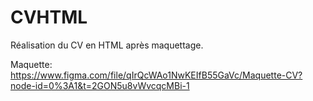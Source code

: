 # CVHTML


Réalisation du CV en HTML après maquettage.

Maquette: https://www.figma.com/file/qIrQcWAo1NwKEIfB55GaVc/Maquette-CV?node-id=0%3A1&t=2GON5u8vWvcqcMBi-1